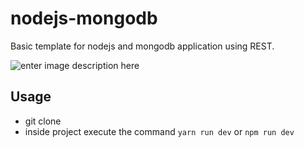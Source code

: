 # nodejs-mongodb

Basic template for nodejs and mongodb application using REST.

![enter image description here](https://i.imgur.com/OkNZ94a.png)

## Usage

* git clone 
* inside project execute the command `yarn run dev` or `npm run dev`
